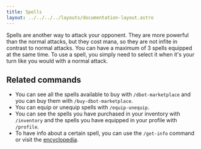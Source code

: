 ```yaml
---
title: Spells
layout: ../../../../layouts/documentation-layout.astro
---
```


Spells are another way to attack your opponent. They are more powerful than the normal attacks, but they cost mana, so they are not infite in contrast to normal attacks.
You can have a maximum of 3 spells equipped at the same time. To use a spell, you simply need to select it when it's your turn like you would with a normal attack.

## Related commands

- You can see all the spells available to buy with `/dbot-marketplace` and you can buy them with `/buy-dbot-marketplace`.
- You can equip or unequip spells with `/equip-unequip`.
- You can see the spells you have purchased in your inventory with `/inventory` and the spells you have equipped in your profile with `/profile`.
- To have info about a certain spell, you can use the `/get-info` command or visit the [encyclopedia](/en/encyclopedia/spells).
